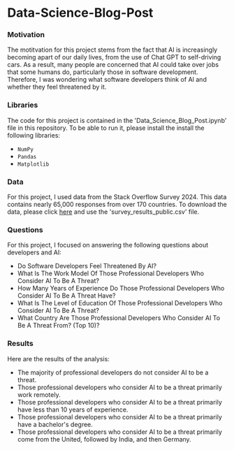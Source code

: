 # Data-Science-Blog-Post

### Motivation

The motitvation for this project stems from the fact that AI is increasingly becoming apart of our daily lives, from the use of Chat GPT to self-driving cars. As a result, many people are concerned that AI could take over jobs that some humans do, particularly those in software development. Therefore, I was wondering what software developers think of AI and whether they feel threatened by it.

### Libraries

The code for this project is contained in the 'Data_Science_Blog_Post.ipynb' file in this repository. To be able to run it, please install the install the following libraries:

* `NumPy`
* `Pandas`
* `Matplotlib`

### Data

For this project, I used data from the Stack Overflow Survey 2024. This data contains nearly 65,000 responses from over 170 countries. To download the data, please click [here](https://survey.stackoverflow.co/) and use the 'survey_results_public.csv' file.

### Questions

For this project, I focused on answering the following questions about developers and AI:

* Do Software Developers Feel Threatened By AI?
* What Is The Work Model Of Those Professional Developers Who Consider AI To Be A Threat?
* How Many Years of Experience Do Those Professional Developers Who Consider AI To Be A Threat Have?
* What Is The Level of Education Of Those Professional Developers Who Consider AI To Be A Threat?
* What Country Are Those Professional Developers Who Consider AI To Be A Threat From? (Top 10)?

### Results

Here are the results of the analysis:

* The majority of professional developers do not consider AI to be a threat.
* Those professional developers who consider AI to be a threat primarily work remotely.
* Those professional developers who consider AI to be a threat primarily have less than 10 years of experience.
* Those professional developers who consider AI to be a threat primarily have a bachelor's degree.
* Those professional developers who consider AI to be a threat primarily come from the United, followed by India, and then Germany.
